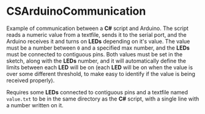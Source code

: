 # CSArduinoCommunication

Example of communication between a **C#** script and Arduino. The script reads a numeric value from a textfile, sends it to the serial port, and the Arduino receives it and turns on **LEDs** depending on it's value. The value must be a number between `0` and a specified max number, and the **LEDs** must be connected to contiguous pins. Both values must be set in the sketch, along with the **LEDs** number, and it will automatically define the limits between each **LED** will be on (each **LED** will be on when the value is over some different threshold, to make easy to identify if the value is being received properly).  

Requires some **LEDs** connected to contiguous pins and a textfile named `value.txt` to be in the same directory as the **C#** script, with a single line with a number written on it.

